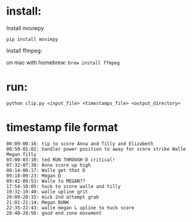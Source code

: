 # install:

Install moviepy

`pip install moviepy`

Install ffmpeg:

on mac with homebrew:
`brew install ffmpeg`

# run:

`python clip.py <input_file> <timestamps_file> <output_directory>`

# timestamp file format

```
00:09-00:16: tip to score Anna and Tilly and Elizabeth
00:50-01:02: handler power position to away for score strike Walle Megan Tilly
03:00-03:10: ted RUN THROUGH D critical!
07:32-07:38: Anna score up high
08:14-08:17: Walle get that D
09:18-09:23: Megan D
09:42-09:53: Walle to MEGAN??
17:54-18:05: huck to score walle and tilly
19:32-19:40: walle upline grit
20:09-20:15: mick 2nd attempt grab
21:01-21:14: Megan DUNK
22:35-22:43: walle megan L upline to huck score
28:40-28:56: good end zone movement
```